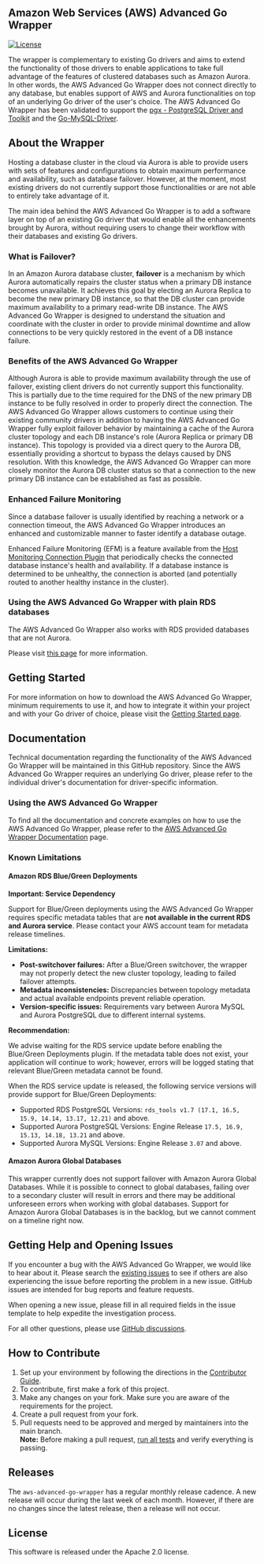 ## Amazon Web Services (AWS) Advanced Go Wrapper

[![License](https://img.shields.io/badge/License-Apache%202.0-blue.svg)](LICENSE)

The wrapper is complementary to existing Go drivers and aims to extend the functionality of those drivers to enable applications to take full advantage of the features of clustered databases such as Amazon Aurora. In other words, the AWS Advanced Go Wrapper does not connect directly to any database, but enables support of AWS and Aurora functionalities on top of an underlying Go driver of the user's choice. The AWS Advanced Go Wrapper has been validated to support the [pgx - PostgreSQL Driver and Toolkit](https://github.com/jackc/pgx) and the [Go-MySQL-Driver](https://github.com/go-sql-driver/mysql).

## About the Wrapper

Hosting a database cluster in the cloud via Aurora is able to provide users with sets of features and configurations to obtain maximum performance and availability, such as database failover. However, at the moment, most existing drivers do not currently support those functionalities or are not able to entirely take advantage of it.

The main idea behind the AWS Advanced Go Wrapper is to add a software layer on top of an existing Go driver that would enable all the enhancements brought by Aurora, without requiring users to change their workflow with their databases and existing Go drivers.

### What is Failover?

In an Amazon Aurora database cluster, **failover** is a mechanism by which Aurora automatically repairs the cluster status when a primary DB instance becomes unavailable. It achieves this goal by electing an Aurora Replica to become the new primary DB instance, so that the DB cluster can provide maximum availability to a primary read-write DB instance. The AWS Advanced Go Wrapper is designed to understand the situation and coordinate with the cluster in order to provide minimal downtime and allow connections to be very quickly restored in the event of a DB instance failure.

### Benefits of the AWS Advanced Go Wrapper

Although Aurora is able to provide maximum availability through the use of failover, existing client drivers do not currently support this functionality. This is partially due to the time required for the DNS of the new primary DB instance to be fully resolved in order to properly direct the connection. The AWS Advanced Go Wrapper allows customers to continue using their existing community drivers in addition to having the AWS Advanced Go Wrapper fully exploit failover behavior by maintaining a cache of the Aurora cluster topology and each DB instance's role (Aurora Replica or primary DB instance). This topology is provided via a direct query to the Aurora DB, essentially providing a shortcut to bypass the delays caused by DNS resolution. With this knowledge, the AWS Advanced Go Wrapper can more closely monitor the Aurora DB cluster status so that a connection to the new primary DB instance can be established as fast as possible.

### Enhanced Failure Monitoring

Since a database failover is usually identified by reaching a network or a connection timeout, the AWS Advanced Go Wrapper introduces an enhanced and customizable manner to faster identify a database outage.

Enhanced Failure Monitoring (EFM) is a feature available from the [Host Monitoring Connection Plugin](docs/user-guide/using-plugins/UsingTheHostMonitoringPlugin.md#enhanced-failure-monitoring) that periodically checks the connected database instance's health and availability. If a database instance is determined to be unhealthy, the connection is aborted (and potentially routed to another healthy instance in the cluster).

### Using the AWS Advanced Go Wrapper with plain RDS databases

The AWS Advanced Go Wrapper also works with RDS provided databases that are not Aurora.

Please visit [this page](docs/user-guide/UsingTheGoWrapper.md#using-the-aws-advanced-go-wrapper-with-plain-rds-databases) for more information.

## Getting Started

For more information on how to download the AWS Advanced Go Wrapper, minimum requirements to use it,
and how to integrate it within your project and with your Go driver of choice, please visit the
[Getting Started page](./docs/GettingStarted.md).

## Documentation

Technical documentation regarding the functionality of the AWS Advanced Go Wrapper will be maintained in this GitHub repository. Since the AWS Advanced Go Wrapper requires an underlying Go driver, please refer to the individual driver's documentation for driver-specific information.

### Using the AWS Advanced Go Wrapper

To find all the documentation and concrete examples on how to use the AWS Advanced Go Wrapper, please refer to the [AWS Advanced Go Wrapper Documentation](./docs/Documentation.md) page.

### Known Limitations

#### Amazon RDS Blue/Green Deployments

**Important: Service Dependency**

Support for Blue/Green deployments using the AWS Advanced Go Wrapper requires specific metadata tables that are **not available in the current RDS and Aurora service**. Please contact your AWS account team for metadata release timelines.

**Limitations:**

- **Post-switchover failures:** After a Blue/Green switchover, the wrapper may not properly detect the new cluster topology, leading to failed failover attempts.
- **Metadata inconsistencies:** Discrepancies between topology metadata and actual available endpoints prevent reliable operation.
- **Version-specific issues:** Requirements vary between Aurora MySQL and Aurora PostgreSQL due to different internal systems.

**Recommendation:**

We advise waiting for the RDS service update before enabling the Blue/Green Deployments plugin. If the metadata table does not exist, your application will continue to work; however, errors will be logged stating that relevant Blue/Green metadata cannot be found.

When the RDS service update is released, the following service versions will provide support for Blue/Green Deployments:

- Supported RDS PostgreSQL Versions: `rds_tools v1.7 (17.1, 16.5, 15.9, 14.14, 13.17, 12.21)` and above.
- Supported Aurora PostgreSQL Versions: Engine Release `17.5, 16.9, 15.13, 14.18, 13.21` and above.
- Supported Aurora MySQL Versions: Engine Release `3.07` and above.

#### Amazon Aurora Global Databases

This wrapper currently does not support failover with Amazon Aurora Global Databases. While it is possible to connect to global databases, failing over to a secondary cluster will result in errors and there may be additional unforeseen errors when working with global databases. Support for Amazon Aurora Global Databases is in the backlog, but we cannot comment on a timeline right now.

## Getting Help and Opening Issues

If you encounter a bug with the AWS Advanced Go Wrapper, we would like to hear about it.
Please search the [existing issues](https://github.com/aws/aws-advanced-go-wrapper/issues) to see if others are also experiencing the issue before reporting the problem in a new issue. GitHub issues are intended for bug reports and feature requests.

When opening a new issue, please fill in all required fields in the issue template to help expedite the investigation process.

For all other questions, please use [GitHub discussions](https://github.com/aws/aws-advanced-go-wrapper/discussions).

## How to Contribute

1. Set up your environment by following the directions in the [Contributor Guide](docs/contributor-guide/ContributorGuide.md).
2. To contribute, first make a fork of this project.
3. Make any changes on your fork. Make sure you are aware of the requirements for the project.
4. Create a pull request from your fork.
5. Pull requests need to be approved and merged by maintainers into the main branch. <br />
**Note:** Before making a pull request, [run all tests](docs/contributor-guide/ContributorGuide.md#running-the-tests) and verify everything is passing.

## Releases

The `aws-advanced-go-wrapper` has a regular monthly release cadence. A new release will occur during the last week of each month. However, if there are no changes since the latest release, then a release will not occur.

## License

This software is released under the Apache 2.0 license.

